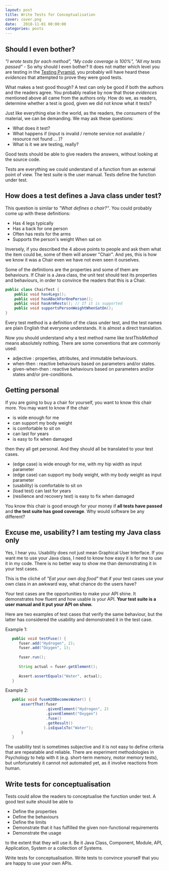 ```yaml
---
layout: post
title: Write Tests for Conceptualisation 
cover: cover.png
date:   2018-11-01 00:00:00
categories: posts
---
```


## Should I even bother?

*"I wrote tests for each method", "My code coverage is 100%", "All my tests passed"* - So why should I even bother? It does not matter which level you are testing in the [Testing Pyramid](http://www.duncannisbet.co.uk/test-automation-basics-levels-pyramids-quadrants), you probably will have heard these *evidences* that attempted to prove they were good tests. 

What makes a test good though? A test can only be good if both the authors and the readers agree. You probably realise by now that those *evidences* mentioned above all came from the authors only. How do we, as readers, determine whether a test is good, given we did not know what it tests? 

Just like everything else in the world, as the readers, the *consumers* of the material, we can be demanding. We may ask these questions:

* What does it test?
* What happens if (input is invalid / remote service not available / resource not found ... )?
* What is it we are testing, really?

Good tests should be able to give readers the answers, without looking at the source code.

Tests are everything we could understand of a function from an external point of view. The test suite is the user manual. Tests define the function under test.  

## How does a test defines a Java class under test?

This question is similar to *"What defines a chair?"*. You could probably come up with these definitions:

* Has 4 legs typically
* Has a back for one person
* Often has rests for the arms
* Supports the person's weight When sat on 

Inversely, if you described the 4 above points to people and ask them what the item could be, some of them will answer "Chair". And yes, this is how we know it was a Chair even we have not even seen it ourselves.    

Some of the definitions are the properties and some of them are behaviours. If Chair is a Java class, the unit test should test its properties and behaviours, in order to convince the readers that this is a Chair.

```java
public class ChairTest {
    public void has4Legs();
    public void hasABackForOnePerson();
    public void hasArmRests(); // If it is supported
    public void supportsPersonWeightWhenSatOn();
}
```

Every test method is a definition of the class under test, and the test names are plain English that everyone understands. It is almost a direct translation.

Now you should understand why a test method name like *testThisMethod* means absolutely nothing. There are some conventions that are commonly used:

* adjective : properties, attributes, and immutable behaviours.
* when-then : reactive behaviours based on parameters and/or states.
* given-when-then : reactive behaviours based on parameters and/or states and/or pre-conditions.

## Getting personal

If you are going to buy a chair for yourself, you want to know this chair more. You may want to know if the chair

* is wide enough for me
* can support my body weight
* is comfortable to sit on
* can last for years
* is easy to fix when damaged

then they all get personal. And they should all be translated to your test cases. 

* (edge case) is wide enough for me, with my hip width as input parameter 
* (edge case) can support my body weight, with my body weight as input parameter
* (usability) is comfortable to sit on
* (load test) can last for years
* (resilience and recovery test) is easy to fix when damaged

You know this chair is good enough for your money if **all tests have passed** and **the test suite has good coverage**. Why would software be any different?

## Excuse me, usability? I am testing my Java class only

Yes, I hear you. Usability does not just mean Graphical User Interface. If you want me to use your Java class, I need to know how easy it is for me to use it in my code. There is no better way to show me than demonstrating it in your test cases. 

This is the cliché of *"Eat your own dog food"* that if your test cases use your own class in an awkward way, what chance do the users have?

Your test cases are the opportunities to make your API shine. It demonstrates how fluent and how usable is your API. **Your test suite is a user manual and it put your API on show.**

Here are two examples of test cases that verify the same behaviour, but the latter has considered the usability and demonstrated it in the test case. 

Example 1:

```java
   public void testFuse() {
      fuser.add("Hydrogen", 2);
      fuser.add("Oxygen", 1);
      
      fuser.run();
      
      String actual = fuser.getElement();
      
      Assert.assertEquals("Water", actual);
   }
``` 

Example 2:

```java
   public void fuseH2OBecomesWater() {
       assertThat(fuser
                  .givenElement("Hydrogen", 2)
                  .givenElement("Oxygen")
                  .fuse()
                  .getResult()
                 ).isEqualsTo("Water");
       )
   }
``` 

The usability test is sometimes subjective and it is not easy to define criteria that are repeatable and reliable. There are experiment methodologies in Psychology to help with it (e.g. short-term memory, motor memory tests), but unfortunately it cannot not automated yet, as it involve reactions from human.  

## Write tests for conceptualisation

Tests could allow the readers to conceptualise the function under test. A good test suite should be able to

* Define the properties
* Define the behaviours
* Define the limits
* Demonstrate that it has fulfilled the given non-functional requirements
* Demonstrate the usage

to the extent that they will use it. Be it Java Class, Component, Module, API, Application, System or a collection of Systems.

Write tests for conceptualisation. Write tests to convince yourself that you are happy to use your own APIs.
